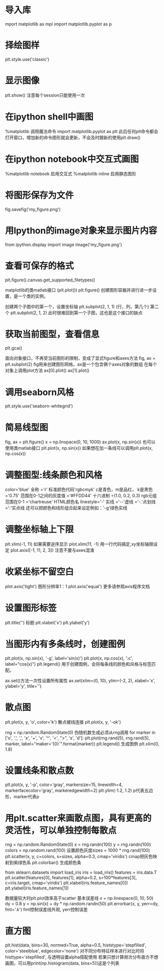 # 导入库
mport matplotlib as mpl
import matplotlib.pyplot as p

# 择绘图样
plt.style.use('classic')

# 显示图像
plt.show() 注意每个session只能使用一次

# 在ipython shell中画图
%matplotlib 调用魔法命令
import matplotlib.pyplot as plt
此后任何plt命令都会打开窗口，增加新的命令图形就会更新，不会及时跟新的使用plt.draw()

# 在ipython notebook中交互式画图
%matplotlib notebook 启用交互式
%matplotlib inline 启用静态图形

# 将图形保存为文件
fig.savefig('my_figure.png')

# 用Ipython的image对象来显示图片内容
from ipython.display import image
image('my_figure.png')

# 查看可保存的格式 
plt.figure().canvas.get_supported_filetypes()

matplotlib的类matlab接口 (plt.plot()) plt.figure() 
创建图形容器并进行进一步设置，是一个类的实例。

创建两个子图中的第一个，设置坐标轴
plt.subplot(2, 1, 1) (行，列，第几个)
第二个
plt.subplot(2, 1, 2) 此时很难回到第一个子图，这也是这个接口的缺点

# 获取当前图型，查看信息
plt.gca()

面向对象接口，不再受当前图形的限制，变成了显式figure和axes方法
fig, ax = plt.subplot(2) fig用来创建图形网格，ax是一个包含俩个axes对象的数组
在每个对象上调用plot方法
ax[0].plot()
ax[1].plot()

# 调用seaborn风格
plt.style.use('seaborn-whitegrid')

# 简易线型图
fig, ax = plt.figure()
x = np.linspace(0, 10, 1000)
ax.plot(x, np.sin(x))
也可以使用类matlab接口
plt.plot(x, np.sin(x))
如果想在加一条线可以调用plt.plot(x, np.cos(x))

# 调整图型:线条颜色和风格
color='blue' 全称
     ='r' 标准颜色代码'rgbcmyk' c是青色，m是品红， k是黑色
     ='0.75' 范围在0-1之间的灰度值
     ='#FFDD44' 十六进制
     =(1.0, 0.2, 0.3) rgb元组范围在0-1
     ='chartreuse' HTML颜色名
linestyle='-' 实线
         ='--'虚线
         ='-.'点划线
         =':'实点线
还可以把颜色和线形组合起来设定例如：'-g'绿色实线

# 调整坐标轴上下限
plt.xlim(-1, 11)
如果需要逆序显示
plot.xlim(11, -1)
用一行代码搞定,xy坐标轴限设定
plot.axis([-1, 11, 2, 3]) 注意不要与axes混淆

# 收紧坐标不留空白
plot.axis('tight')
图形分辨率1：1
plot.axis('equal')
更多请参观axis程序文档

# 设置图形标签
plt.title('') 标题
plt.xlabel('x')
plt.ylabel('y')

# 当图形内有多条线时，创建图例
plt.plot(x, np.sin(x), '-g', label='sin(x)')
plt.plot(x, np.cos(x), ':c', label="cos(x)")
plt.legend() 用于创建图例，会将每条线的颜色和风格与标签匹配。

ax.set()方法一次性设置所有属性
ax.set(xlim=(0, 10), ylim=(-2, 2), xlabel='x', ylabel='y', title='')

# 散点图
plt.plot(x, y, 'o', color='k')
散点被线连接 plt.plot(x, y, '-ok')

rng = np.random.RandomState(0) 伪随机数生成必须从rng调用
for marker in ['o', '.', ',', 'x', '+', 'v', '^', '<', ">", 's', 'd']:
    plt.plot(rng.rand(5), rng.rand(5), marker, label="maker='{0}'".format(marker))
    plt.legend() 生成图例
    plt.xlim(0, 1.8)

# 设置线条和散点数
plt.plot(x, y, '-p', color='gray', 
         markersize=15, linewidth=4,
         markerfacecolor='gray',
         markeredgewidth=2)
plt.ylim(-1.2, 1.2)  p代表五边形，marker代表p

# 用plt.scatter来画散点图，具有更高的灵活性，可以单独控制每散点
rng = np.random.RandomState(0)
x = rng.randn(100)
y = rng.randn(100)
colors = np.random.rand(100) 设置颜色灰度sizes = 1000 * rng.rand(100)
plt.scatter(x, y, c=colors, s=sizes, alpha=0.3, cmap='viridis') cmap把灰色映射到紫绿色系
plt.colorbar() 生成颜色条

from sklearn.datasets import load_iris
iris = load_iris()
features = iris.data.T
plt.scatter(features[0], features[1], alpha=0.2, s=100*features[3], c=iris.target, cmap='viridis') 
plt.xlabel(iris.feature_names[0])
plt.ylabel(iris.feature_names[1])

数据量较大时plt.plot效率高于scatter
基本误差线
x = np.linespace(0, 10, 50)
dy = 0.8
y = np.sin(x) + dy * np.random.randn(50)
plt.errorbar(x, y, yerr=dy, fmt='.k')   fmt控制误差线外观, yerr控制误差

# 直方图
plt.hist(data, bins=30, normed=True, alpha=0.5, histstype='stepfilled', color='steelblue', edgecolor='none')
对不同分布特征样本进行对比时将histtype='stepfilled', 与透明设置alpha搭配使用
若果只想计算频次分布直方不想画图，可以用print(np.histogram(data, bins=5))这是个列表